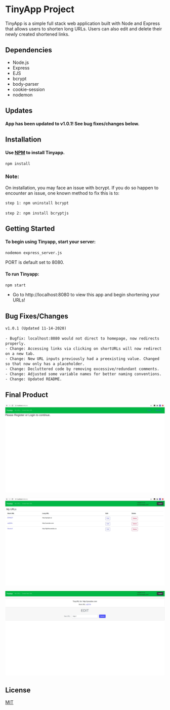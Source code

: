 # TinyApp Project

TinyApp is a simple full stack web application built with Node and Express that allows users to shorten long URLs. Users can also edit and delete their newly created shortened links.

## Dependencies

- Node.js
- Express
- EJS
- bcrypt
- body-parser
- cookie-session
- nodemon

## Updates
#### App has been updated to v1.0.1! See bug fixes/changes below.

## Installation

#### Use [NPM](https://www.npmjs.com/package/npm) to install Tinyapp.
```
npm install
```
### Note: 
On installation, you may face an issue with bcrypt. If you do so happen to encounter an issue, one known method to fix this is to:
```
step 1: npm uninstall bcrypt

step 2: npm install bcryptjs
```

## Getting Started
#### To begin using Tinyapp, start your server:
```
nodemon express_server.js
```

PORT is default set to 8080.

#### To run Tinyapp:
```
npm start
```

- Go to http://localhost:8080 to view this app and begin shortening your URLs!

## Bug Fixes/Changes
```
v1.0.1 (Updated 11-14-2020)

- Bugfix: localhost:8080 would not direct to homepage, now redirects properly.
- Change: Accessing links via clicking on shortURLs will now redirect on a new tab.
- Change: New URL inputs previously had a preexisting value. Changed so that now only has a placeholder.
- Change: Decluttered code by removing excessive/redundant comments.
- Change: Adjusted some variable names for better naming conventions.
- Change: Updated README.
```
## Final Product

!["Screenshot of urls page before registration/login"](https://github.com/Kevinli296/tinyapp/blob/master/docs/TinyApp-urls-before-login.jpg?raw=true)

!["Screenshot of urls home page after login"](https://github.com/Kevinli296/tinyapp/blob/master/docs/TinyApp-urls.jpg?raw=true)

!["Screenshot of specific URL info"](https://github.com/Kevinli296/tinyapp/blob/master/docs/TinyApp-url-info.jpg?raw=true)

## License
[MIT](https://choosealicense.com/licenses/mit/)